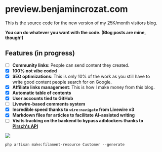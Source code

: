 # preview.benjamincrozat.com

This is the source code for the new version of my 25K/month visitors blog.

**You can do whatever you want with the code. (Blog posts are mine, though!)**

## Features (in progress)

- [ ] **Community links**: People can send content they created.
- [x] **100% not vibe coded**
- [x] **SEO optimizations**: This is only 10% of the work as you still have to write good content people search for on Google.
- [x] **Affiliate links management**: This is how I make money from this blog.
- [x] **Automatic table of contents**
- [x] **User accounts tied to GitHub**
- [ ] **Livewire-based comments system**
- [x] **Incredible speed thanks to `wire:navigate` from Livewire v3**
- [x] **Markdown files for articles to facilitate AI-assisted writing**
- [ ] **Visits tracking on the backend to bypass adblockers thanks to [Pirsch's API](https://benjamincrozat.com/recommends/pirsch-analytics)**

![](https://github.com/user-attachments/assets/e63510de-bb76-4959-95a5-76015f6ab555)

```
php artisan make:filament-resource Customer --generate
```
